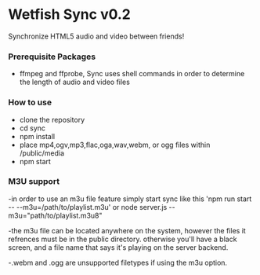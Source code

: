 # Wetfish Sync v0.2

Synchronize HTML5 audio and video between friends!

### Prerequisite Packages
- ffmpeg and ffprobe, Sync uses shell commands in order to determine the length of audio and video files

### How to use

- clone the repository
- cd sync
- npm install
- place mp4,ogv,mp3,flac,oga,wav,webm, or ogg files within /public/media
- npm start

### M3U support

-in order to use an m3u file feature simply start sync like this 'npm run start -- --m3u=/path/to/playlist.m3u'
or node server.js --m3u="path/to/playlist.m3u8"


-the m3u file can be located anywhere on the system, however the files it refrences must be in the public directory. otherwise you'll have a black screen, and a file name that says it's playing on the server backend.

-.webm and .ogg are unsupported filetypes if using the m3u option.


